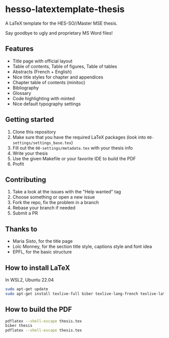 # hesso-latextemplate-thesis

A LaTeX template for the HES-SO//Master MSE thesis.

Say goodbye to ugly and proprietary MS Word files!

## Features

- Title page with official layout
- Table of contents, Table of figures, Table of tables
- Abstracts (French + English)
- Nice title styles for chapter and appendices
- Chapter table of contents (minitoc)
- Bibliography
- Glossary
- Code highlighting with minted
- Nice default typography settings

## Getting started

1. Clone this repository
2. Make sure that you have the required LaTeX packages (look into `00-settings/settings_base.tex`)
3. Fill out the `00-settings/metadata.tex` with your thesis info
4. Write your thesis
5. Use the given Makefile or your favorite IDE to build the PDF
6. Profit

## Contributing

1. Take a look at the issues with the "Help wanted" tag
2. Choose something or open a new issue
3. Fork the repo, fix the problem in a branch
4. Rebase your branch if needed
5. Submit a PR

## Thanks to

- Maria Sisto, for the title page
- Loïc Monney, for the section title style, captions style and font idea
- EPFL, for the basic structure

## How to install LaTeX

In WSL2, Ubuntu 22.04

```bash
sudo apt-get update
sudo apt-get install texlive-full biber texlive-lang-french texlive-latex-extra python3-pygments
```

## How to build the PDF

```bash
pdflatex --shell-escape thesis.tex
biber thesis
pdflatex --shell-escape thesis.tex
```
